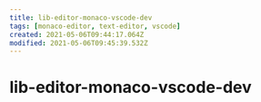 ```yaml
---
title: lib-editor-monaco-vscode-dev
tags: [monaco-editor, text-editor, vscode]
created: 2021-05-06T09:44:17.064Z
modified: 2021-05-06T09:45:39.532Z
---
```


# lib-editor-monaco-vscode-dev


